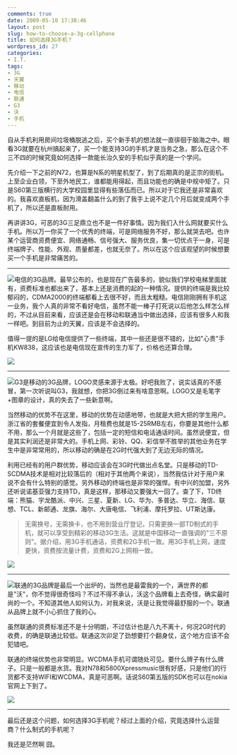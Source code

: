 ```yaml
---
comments: true
date: 2009-05-10 17:38:46
layout: post
slug: how-to-choose-a-3g-cellphone
title: 如何选择3G手机？
wordpress_id: 27
categories:
- I.T.
tags:
- 3G
- 天翼
- 移动
- 电信
- 联通
- G3
- 沃
- 手机
---
```


自从手机利用房间垃圾桶脱逃之后，买个新手机的想法就一直徘徊于脑海之中。眼看3G就要在杭州搞起来了，买一个能支持3G的手机才是当务之急，那么在这个不三不四的时候究竟如何选择一款能长治久安的手机似乎真的是一个学问。




先介绍一下之前的N72，也算是N系的明星机型了，到了后期真的是正宗的街机。上至企业白领，下至外地民工，谁都能用得起，而且功能也的确是中规中矩了。只是S60第三版横行的大学校园里显得有些落伍而已。所以对于它我还是非常喜欢的。我喜欢直板机，因为滑盖翻盖什么的到了我手上说不定几个月后就变成两个手机了，所以还是直板耐用。




再讲讲3G，可恶的3G三足鼎立也不是一件好事情。因为我们入什么网就要买什么手机。所以万一你买了一个优秀的终端，可是网络服务不好，那么就哭去吧。也许某个运营商资费便宜、网络通畅、信号强大、服务优良，集一切优点于一身，可是终端牌子、性能、外观、质量都差，也就无奈了。所以在这个应该观望的时候想要买一个手机是非常痛苦的。




* * *




![](/images/uploads/zb/tianyi.jpg)电信的3G品牌。最早公布的，也是现在广告最多的，貌似我们学校电梯里面就有，资费标准也都出来了，基本上还是消费的起的一种情况。提供的终端是我比较郁闷的，CDMA2000的终端都看上去很不好，而且太粗糙。电信刚刚拥有手机这一业务，我个人真的非常不看好电信，虽然不能一棒子打死说以后他怎么样怎么样的，不过从目前来看，应该还是会在移动和联通当中做出选择，应该有很多人和我一样吧。到目前为止的天翼，应该是不会选择的。




值得一提的是LG给电信提供了一些终端，其中一些还是很不错的，比如"心贵"手机KW838，这应该也是电信现在宣传的生力军了，价格也还算合理。




![](/images/uploads/zb/KM838.jpg)




* * *




![](/images/uploads/zb/G3.jpg)G3是移动的3G品牌，LOGO灵感来源于太极。好吧我败了，说实话真的不感冒，第一次听说叫G3，我就想，你把3G倒过来有啥意思啊。LOGO又是毛笔字+图章的设计，真的失去了一些新意啊。




当然移动的优势不在这里，移动的优势在动感地带，也就是大把大把的学生用户。浙江省的套餐便宜到令人发指，月租费也就是15-25RMB左右，你要是其他什么都不用，那么一个月就是这些了，包括一定的短信和电话通话时间。虽然说便宜，但是其实利润还是非常大的。手机上网、彩铃、QQ、彩信举不胜举的其他业务在学生中是非常常用的，所以移动的确是在2G时代强大到了无边无际的情况。




利用已经有的用户群优势，移动应该会在3G时代做出点名堂。只是移动的TD-SCDMA技术是相对比较落后的（相对于其他两个来说），当然我估计对于用户来说不会有什么特别的感觉。另外移动的终端也是非常的强悍。有中兴的加盟，另外还听说诺基亚强力支持TD，真是这样，那移动又要强大一回了。查了下，TD终端：熊猫、宇龙酷派、中兴、三星、夏新、LG、华为、多普达、华立、海信、联想、TCL、新邮通、龙旗、海尔、大唐电信、飞利浦、摩托罗拉、UT斯达康。




>

>
> 无需换号，无需换卡，也不用到营业厅登记，只需更换一部TD制式的手机，就可以享受到精彩的移动3G生活。这就是中国移动一直强调的"三不原则"。据介绍，用3G手机通话，资费和2G手机一致。用3G手机上网，速度更快，资费按流量计费，资费和2G上网相一致。
>
>





![](/images/uploads/zb/samsung_sgh_l288.jpg)




* * *






![](/images/uploads/zb/wo.jpg)联通的3G品牌是最后一个出炉的，当然也是最雷我的一个，满世界的都是"沃"，你不觉得很奇怪吗？不过不得不承认，沃这个品牌看上去奇怪，确实最时尚的一个。不知道其他人如何认为，对我来说，沃是让我觉得最舒服的一个。联通从品牌上就不小心抓住了我的心。




虽然联通的资费标准还不是十分明朗，不过估计也是八九不离十，何况2G时代的收费，的确是联通比较低。联通这次卯足了劲想要打个翻身仗，这个地方应该不会犯错吧。




联通的终端优势也非常明显。WCDMA手机可谓随处可见。要什么牌子有什么牌子。只是一般都是水货。我对N78和5800Xpressmusic很有好感，只是他们的行货都不支持WIFI和WCDMA，真是可恶啊。话说S60第五版的SDK也可以在nokia官网上下到了。




![](/images/uploads/zb/nokia-n78-phone.jpg)







* * *




最后还是这个问题，如何选择3G手机呢？经过上面的介绍，究竟选择什么运营商？什么制式的手机呢？

我还是茫然啊 囧。
